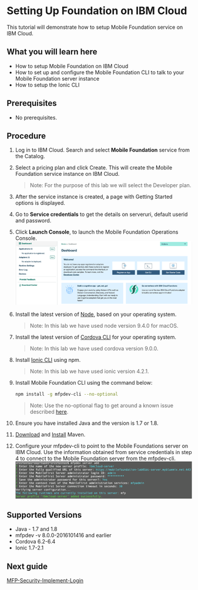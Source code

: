 #  Setting Up Foundation on IBM Cloud

This tutorial will demonstrate how to setup Mobile Foundation service on IBM Cloud.

## What you will learn here

 - How to setup Mobile Foundation on IBM Cloud
 - How to set up and configure the Mobile Foundation CLI to talk to your Mobile Foundation server instance
 - How to setup the Ionic CLI

## Prerequisites

- No prerequisites.

## Procedure

1.	Log in to IBM Cloud. Search and select **Mobile Foundation** service from the Catalog.
2.	Select a pricing plan and click Create. This will create the Mobile Foundation service instance on IBM Cloud.
    >Note: For the purpose of this lab we will select the Developer plan.

3.	After the service instance is created, a page with Getting Started options is displayed.
4.	Go to **Service credentials** to get the details on serveruri, default userid and password.
5.	Click **Launch Console**, to launch the Mobile Foundation Operations Console.
    ![Foundation-console](img/foundation-console.png)
6.	Install the latest version of [Node](https://nodejs.org/en/download/), based on your operating system.
    >Note: In this lab we have used node version 9.4.0 for macOS.

7.	Install the latest version of [Cordova CLI](https://cordova.apache.org/docs/en/latest/guide/cli/) for your operating system.
    >Note: In this lab we have used cordova version 9.0.0.

8.	Install [Ionic CLI](https://ionicframework.com/docs/installation/cli) using npm.
    >Note: In this lab we have used ionic version 4.2.1.

9.	Install Mobile Foundation CLI using the command below:
    ```bash
    npm install -g mfpdev-cli --no-optional
    ```
    >Note: Use the no-optional flag to get around a known issue described [here](https://mobilefirstplatform.ibmcloud.com/tutorials/en/foundation/8.0/product-overview/release-notes/known-issues-limitations/#mfpdev-cli-installation).

10.	Ensure you have installed Java and the version is 1.7 or 1.8.
11.	[Download](https://maven.apache.org/download.cgi) and [Install](https://maven.apache.org/install.html) Maven.
12. Configure your mfpdev-cli to point to the Mobile Foundations server on IBM Cloud. Use the information obtained from service credentials in step 4 to connect to the Mobile Foundation server from the mfpdev-cli.
    ![Foundation-Connect-CLI](img/mf-connect-cli.png)

<!--
## Guide

1 - Instantiate [MobileFirst Foundation](https://console.ng.bluemix.net/catalog/services/mobile-foundation/) on Bluemix
and start your server.
![start-server](img/start-server.png)

Once you do so, please make a note of your server route as you will need to configure your route later.
Your route below is `mobilefoundation-qc-ih-server.mybluemix.net`
![route](img/server-route.png)

2 - Install [Node](https://nodejs.org/en/). Please make sure to install v6.x.

3 - Install [Cordova](https://cordova.apache.org/docs/en/latest/guide/cli/)
```
npm install -g cordova
```

4 - Install [Ionic 1 CLI](http://ionicframework.com/getting-started/)
```bash
npm install -g cordova ionic@1.x
```

5 - Install the MobileFirst CLI
```bash
npm install -g mfpdev-cli
```

6 - Make sure to either by using JVM 1.7 or 1.8. You can check your java version in the CLI with
```bash
java -version
```

7 - Download and Install [Maven](https://maven.apache.org/install.html)

8 - Configure you mfpdev-cli to point to your Foundation Bluemix server
Included are the default settings for username/passwords.
Replace <server> with the server route you recorded in step 1.

```bash
mfpdev server add
? Enter the name of the new server profile: bluemix-server
? Enter the fully qualified URL of this server: http://<server>:80
? Enter the MobileFirst Server administrator login ID: mfpRESTUser
? Enter the MobileFirst Server administrator password: mfpadmin
? Save the administrator password for this server?: Yes
? Enter the context root of the MobileFirst administration services: mfpadmin
? Enter the MobileFirst Server connection timeout in seconds: 30
? Make this server the default?: (Y/n) Y
```
-->

## Supported Versions
- Java - 1.7 and 1.8
- mfpdev -v 8.0.0-2016101416 and earlier
- Cordova 6.2-6.4
- Ionic 1.7-2.1

## Next guide

[MFP-Security-Implement-Login](/Lab/Contents/MFP-Security-Implement-Login/Readme.md)    
